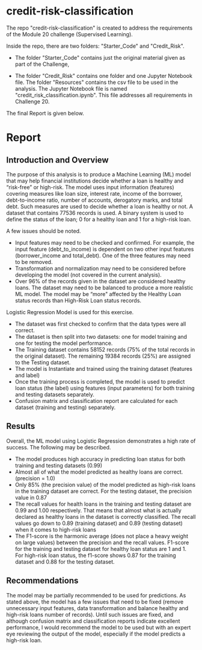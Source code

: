 # credit-risk-classification

The repo "credit-risk-classification" is created to address the requirements of the Module 20 challenge (Supervised Learning).

Inside the repo, there are two folders: "Starter_Code" and "Credit_Risk".

-  The folder "Starter_Code" contains just the original material given as part of the Challenge,

-  The folder "Credit_Risk" contains one folder and one Jupyter Notebook file. The folder "Resources" contains the csv file to be used in the analysis. The Jupyter Notebook file is named "credit_risk_classification.ipynb". This file addresses all requirements in Challenge 20.


The final Report is given below.


# **Report**

## **Introduction and Overview**
The purpose of this analysis is to produce a Machine Learning (ML) model that may help financial institutions decide whether a loan is healthy and “risk-free” or high-risk. The model uses input information (features) covering measures like loan size, interest rate, income of the borrower, debt-to-income ratio, number of accounts, derogatory marks, and total debt. Such measures are used to decide whether a loan is healthy or not. A dataset that contains 77536 records is used. A binary system is used to define the status of the loan; 0 for a healthy loan and 1 for a high-risk loan.

A few issues should be noted.
-   Input features may need to be checked and confirmed. For example, the input feature (debt_to_income) is dependent on two other input features (borrower_income and total_debt). One of the three features may need to be removed.
-   Transformation and normalization may need to be considered before developing the model (not covered in the current analysis).
-   Over 96% of the records given in the dataset are considered healthy loans. The dataset may need to be balanced to produce a more realistic ML model. The model may be “more" affected by the Healthy Loan status records than High-Risk Loan status records.

Logistic Regression Model is used for this exercise. 
-   The dataset was first checked to confirm that the data types were all correct. 
-   The dataset is then split into two datasets: one for model training and one for testing the model performance. 
-   The Training dataset contains 58152 records (75% of the total records in the original dataset). The remaining 19384 records (25%) are assigned to the Testing dataset.
-   The model is Instantiate and trained using the training dataset (features and label)
-   Once the training process is completed, the model is used to predict loan status (the label) using features (input parameters) for both training and testing datasets separately.
-   Confusion matrix and classification report are calculated for each dataset (training and testing) separately.

## **Results**

Overall, the ML model using Logistic Regression demonstrates a high rate of success. The following may be described.
-   The model produces high accuracy in predicting loan status for both training and testing datasets (0.99)
-   Almost all of what the model predicted as healthy loans are correct. (precision = 1.0)
-   Only 85% (the precision value) of the model predicted as high-risk loans in the training dataset are correct. For the testing dataset, the precision value in 0.87
-   The recall values for health loans in the training and testing dataset are 0.99 and 1.00 respectively. That means that almost what is actually declared as healthy loans in the dataset is correctly classified. The recall values go down to 0.89 (training dataset) and 0.89 (testing dataset) when it comes to high-risk loans
-   The F1-score is the harmonic average (does not place a heavy weight on large values) between the precision and the recall values. F1-score for the training and testing dataset for healthy loan status are 1 and 1. For high-risk loan status, the f1-score shows 0.87 for the training dataset and 0.88 for the testing dataset.

## **Recommendations**

The model may be partially recommended to be used for predictions. As stated above, the model has a few issues that need to be fixed (remove unnecessary input features, data transformation and balance healthy and high-risk loans number of records). Until such issues are fixed, and although confusion matrix and classification reports indicate excellent performance, I would recommend the model to be used but with an expert eye reviewing the output of the model, especially if the model predicts a high-risk loan.

